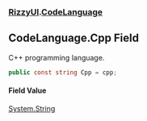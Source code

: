 ### [RizzyUI](RizzyUI 'RizzyUI').[CodeLanguage](RizzyUI.CodeLanguage 'RizzyUI.CodeLanguage')

## CodeLanguage.Cpp Field

C++ programming language.

```csharp
public const string Cpp = cpp;
```

#### Field Value
[System.String](https://docs.microsoft.com/en-us/dotnet/api/System.String 'System.String')